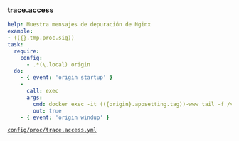 ### trace.access

```yml
help: Muestra mensajes de depuración de Nginx
example:
- (({}.tmp.proc.sig))
task:
  require:
    config:
      - .*(\.local) origin
  do:
    - { event: 'origin startup' }
    -
      call: exec
      args:
        cmd: docker exec -it (({origin}.appsetting.tag))-www tail -f /var/log/(({origin}.appsetting.service.www.webserver))/access.log
        out: true
    - { event: 'origin windup' }
```
[```config/proc/trace.access.yml```](../config/proc/trace.access.yml)
